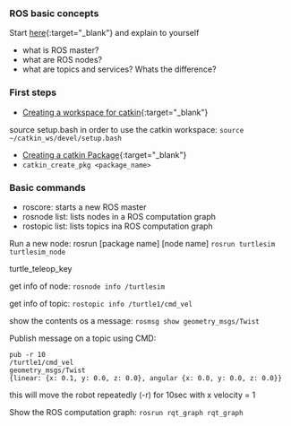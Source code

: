 ### ROS basic concepts

Start [here](http://wiki.ros.org/ROS/Concepts){:target="_blank"} and explain to yourself
- what is ROS master?
- what are ROS nodes?
- what are topics and services? Whats the difference? 

### First steps
- [Creating a workspace for catkin](http://wiki.ros.org/catkin/Tutorials/create_a_workspace){:target="_blank"}

source setup.bash in order to use the catkin workspace: 
`source ~/catkin_ws/devel/setup.bash`

- [Creating a catkin Package](http://wiki.ros.org/catkin/Tutorials/CreatingPackage){:target="_blank"} 
- `catkin_create_pkg <package_name>`

### Basic commands

- roscore: starts a new ROS master
- rosnode list: lists nodes in a ROS computation graph
- rostopic list: lists topics ina ROS computation graph

Run a new node: rosrun [package name] [node name]
`rosrun turtlesim turtlesim_node`

turtle_teleop_key

get info of node: `rosnode info /turtlesim`

get info of topic: `rostopic info /turtle1/cmd_vel`

show the contents os a message: `rosmsg show geometry_msgs/Twist`

Publish message on a topic using CMD:

``` rostopic
pub -r 10 
/turtle1/cmd_vel
geometry_msgs/Twist
{linear: {x: 0.1, y: 0.0, z: 0.0}, angular {x: 0.0, y: 0.0, z: 0.0}} 
```

this will move the robot repeatedly (-r) for 10sec with x velocity = 1

Show the ROS computation graph: `rosrun rqt_graph rqt_graph`
